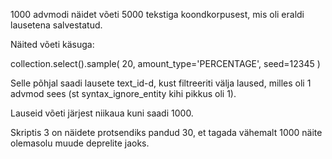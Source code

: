 
1000 advmodi näidet võeti 5000 tekstiga koondkorpusest, mis oli eraldi lausetena salvestatud.

Näited võeti käsuga:

collection.select().sample( 20, amount_type='PERCENTAGE', seed=12345 )

Selle põhjal saadi lausete text_id-d, kust filtreeriti välja laused, milles oli 1 advmod sees (st syntax_ignore_entity kihi pikkus oli 1).

Lauseid võeti järjest niikaua kuni saadi 1000.


Skriptis 3 on näidete protsendiks pandud 30, et tagada vähemalt 1000 näite olemasolu muude deprelite jaoks.

